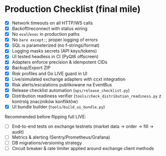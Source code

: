 # Production Checklist (final mile)

- [x] Network timeouts on all HTTP/WS calls
- [x] Backoff/reconnect with status wiring
- [x] No `eval`/`exec` in production paths
- [x] No `bare except:`; proper logging of errors
- [x] SQL is parameterized (no f-strings/format)
- [x] Logging masks secrets (API keys/tokens)
- [x] UI tested headless in CI (PyQt6 offscreen)
- [x] Adapters enforce precision & idempotent CIDs
- [x] Backup/Export ZIP
- [x] Risk profiles and Go LIVE guard in UI
- [x] Live/simulated exchange adapters with ccxt integration
- [x] Risk alerts/escalations publikowane na EventBus
- [x] Release checklist automation (`ops/release_checklist.py`)
- [x] Distribution readiness verifier (`tools/check_distribution_readiness.py` z kontrolą znaczników konfliktów)
- [x] UI bundle builder (`tools/build_ui_bundle.py`)

Recommended before flipping full LIVE:
- [ ] End-to-end tests on exchange testnets (market data → order → fill → audit)
- [ ] Metrics & alerting (Sentry/Prometheus/Grafana)
- [ ] DB migrations/versioning strategy
- [ ] Circuit breaker & rate limiter applied around exchange client methods
